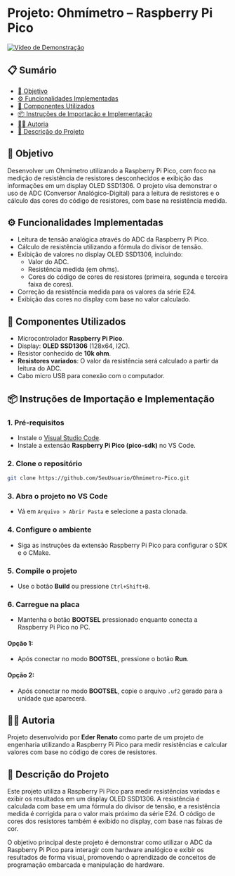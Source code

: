 # Projeto: Ohmímetro – Raspberry Pi Pico

[![Vídeo de Demonstração](https://img.shields.io/badge/Assista%20no-Google%20Drive-red?logo=google-drive)](https://drive.google.com/file/d/1gwLWkcBT-pigYY4ZQ2yrF0itqHYB4kT3/view?usp=drive_link)

## 📋 Sumário

- [🎯 Objetivo](#🎯-objetivo)
- [⚙️ Funcionalidades Implementadas](#️-funcionalidades-implementadas)
- [🔌 Componentes Utilizados](#-componentes-utilizados)
- [📦 Instruções de Importação e Implementação](#-instruções-de-importação-e-implementação)
- [👨‍💻 Autoria](#-autoria)
- [📝 Descrição do Projeto](#-descrição-do-projeto)

## 🎯 Objetivo

Desenvolver um Ohmímetro utilizando a Raspberry Pi Pico, com foco na medição de resistência de resistores desconhecidos e exibição das informações em um display OLED SSD1306. O projeto visa demonstrar o uso de ADC (Conversor Analógico-Digital) para a leitura de resistores e o cálculo das cores do código de resistores, com base na resistência medida.

## ⚙️ Funcionalidades Implementadas

- Leitura de tensão analógica através do ADC da Raspberry Pi Pico.
- Cálculo de resistência utilizando a fórmula do divisor de tensão.
- Exibição de valores no display OLED SSD1306, incluindo:
  - Valor do ADC.
  - Resistência medida (em ohms).
  - Cores do código de cores de resistores (primeira, segunda e terceira faixa de cores).
- Correção da resistência medida para os valores da série E24.
- Exibição das cores no display com base no valor calculado.

## 🔌 Componentes Utilizados

- Microcontrolador **Raspberry Pi Pico**.
- Display: **OLED SSD1306** (128x64, I2C).
- Resistor conhecido de **10k ohm**.
- **Resistores variados**: O valor da resistência será calculado a partir da leitura do ADC.
- Cabo micro USB para conexão com o computador.

## 📦 Instruções de Importação e Implementação

### 1. Pré-requisitos

- Instale o [Visual Studio Code](https://code.visualstudio.com/).
- Instale a extensão **Raspberry Pi Pico (pico-sdk)** no VS Code.

### 2. Clone o repositório

```bash
git clone https://github.com/SeuUsuario/Ohmimetro-Pico.git
```

### 3. Abra o projeto no VS Code

- Vá em `Arquivo > Abrir Pasta` e selecione a pasta clonada.

### 4. Configure o ambiente

- Siga as instruções da extensão Raspberry Pi Pico para configurar o SDK e o CMake.

### 5. Compile o projeto

- Use o botão **Build** ou pressione `Ctrl+Shift+B`.

### 6. Carregue na placa

- Mantenha o botão **BOOTSEL** pressionado enquanto conecta a Raspberry Pi Pico no PC.
#### Opção 1:
- Após conectar no modo **BOOTSEL**, pressione o botão **Run**.
#### Opção 2:
- Após conectar no modo **BOOTSEL**, copie o arquivo `.uf2` gerado para a unidade que aparecerá.

## 👨‍💻 Autoria

Projeto desenvolvido por **Eder Renato** como parte de um projeto de engenharia utilizando a Raspberry Pi Pico para medir resistências e calcular valores com base no código de cores de resistores.

## 📝 Descrição do Projeto

Este projeto utiliza a Raspberry Pi Pico para medir resistências variadas e exibir os resultados em um display OLED SSD1306. A resistência é calculada com base em uma fórmula do divisor de tensão, e a resistência medida é corrigida para o valor mais próximo da série E24. O código de cores dos resistores também é exibido no display, com base nas faixas de cor.

O objetivo principal deste projeto é demonstrar como utilizar o ADC da Raspberry Pi Pico para interagir com hardware analógico e exibir os resultados de forma visual, promovendo o aprendizado de conceitos de programação embarcada e manipulação de hardware.
